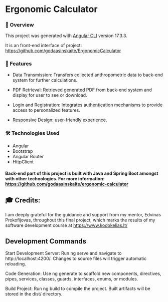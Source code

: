 # Ergonomic Calculator

### 🌟 Overview
 This project was generated with [Angular CLI](https://github.com/angular/angular-cli) version 17.3.3.
 
 It is an front-end interface of project: https://github.com/godaasinskaite/ErgonomicCalculator

### 🚀 Features
- Data Transmission: Transfers collected anthropometric data to back-end system for further calculations.

- PDF Retrieval: Retrieved generated PDF from back-end system and display for user to see or download.

- Login and Registration: Integrates authentication mechanisms to provide access to personalized features.

- Responsive Design: user-friendly experience.

### 🛠️ Technologies Used
- Angular
- Bootstrap
- Angular Router
- HttpClient

 #### Back-end part of this project is built with Java and Spring Boot amongst with other technologies. For more information: https://github.com/godaasinskaite/ergonomic-calculator

 ## 🎓 Credits:
 I am deeply grateful for the guidance and support from my mentor, Edvinas Prokofijovas, throughout this final project, which marks the results of my software development course at https://www.kodokelias.lt/


## Development Commands
Start Development Server: Run ng serve and navigate to http://localhost:4200/. Changes to source files will trigger automatic reloading.

Code Generation: Use ng generate to scaffold new components, directives, pipes, services, classes, guards, interfaces, enums, or modules.

Build Project: Run ng build to compile the project. Built artifacts will be stored in the dist/ directory.

